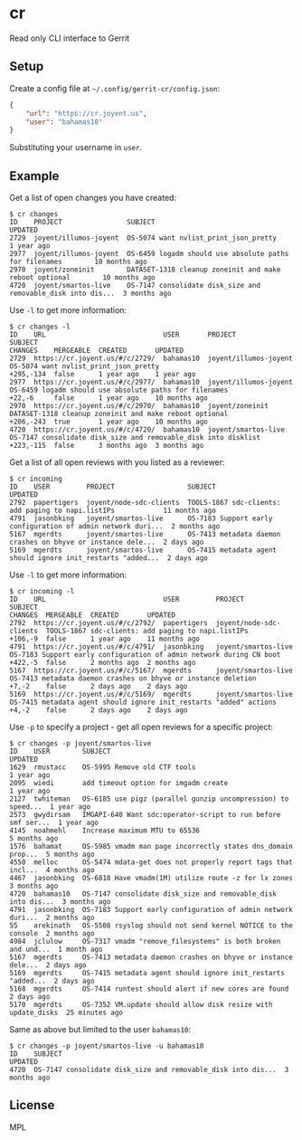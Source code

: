cr
===

Read only CLI interface to Gerrit

Setup
-----

Create a config file at `~/.config/gerrit-cr/config.json`:

``` json
{
    "url": "https://cr.joyent.us",
    "user": "bahamas10"
}
```

Substituting your username in `user`.

Example
-------

Get a list of open changes you have created:

    $ cr changes
    ID    PROJECT                SUBJECT                                                       UPDATED
    2729  joyent/illumos-joyent  OS-5074 want nvlist_print_json_pretty                         1 year ago
    2977  joyent/illumos-joyent  OS-6459 logadm should use absolute paths for filenames        10 months ago
    2970  joyent/zoneinit        DATASET-1318 cleanup zoneinit and make reboot optional        10 months ago
    4720  joyent/smartos-live    OS-7147 consolidate disk_size and removable_disk into dis...  3 months ago

Use `-l` to get more information:

    $ cr changes -l
    ID    URL                             USER       PROJECT                SUBJECT                                                          CHANGES    MERGEABLE  CREATED       UPDATED
    2729  https://cr.joyent.us/#/c/2729/  bahamas10  joyent/illumos-joyent  OS-5074 want nvlist_print_json_pretty                            +295,-134  false      1 year ago    1 year ago
    2977  https://cr.joyent.us/#/c/2977/  bahamas10  joyent/illumos-joyent  OS-6459 logadm should use absolute paths for filenames           +22,-6     false      1 year ago    10 months ago
    2970  https://cr.joyent.us/#/c/2970/  bahamas10  joyent/zoneinit        DATASET-1318 cleanup zoneinit and make reboot optional           +206,-243  true       1 year ago    10 months ago
    4720  https://cr.joyent.us/#/c/4720/  bahamas10  joyent/smartos-live    OS-7147 consolidate disk_size and removable_disk into disklist   +223,-115  false      3 months ago  3 months ago

Get a list of all open reviews with you listed as a reviewer:

    $ cr incoming
    ID    USER         PROJECT                  SUBJECT                                                       UPDATED
    2792  papertigers  joyent/node-sdc-clients  TOOLS-1867 sdc-clients: add paging to napi.listIPs            11 months ago
    4791  jasonbking   joyent/smartos-live      OS-7183 Support early configuration of admin network duri...  2 months ago
    5167  mgerdts      joyent/smartos-live      OS-7413 metadata daemon crashes on bhyve or instance dele...  2 days ago
    5169  mgerdts      joyent/smartos-live      OS-7415 metadata agent should ignore init_restarts "added...  2 days ago

Use `-l` to get more information:

    $ cr incoming -l
    ID    URL                             USER         PROJECT                  SUBJECT                                                              CHANGES  MERGEABLE  CREATED       UPDATED
    2792  https://cr.joyent.us/#/c/2792/  papertigers  joyent/node-sdc-clients  TOOLS-1867 sdc-clients: add paging to napi.listIPs                   +106,-9  false      1 year ago    11 months ago
    4791  https://cr.joyent.us/#/c/4791/  jasonbking   joyent/smartos-live      OS-7183 Support early configuration of admin network during CN boot  +422,-5  false      2 months ago  2 months ago
    5167  https://cr.joyent.us/#/c/5167/  mgerdts      joyent/smartos-live      OS-7413 metadata daemon crashes on bhyve or instance deletion        +7,-2    false      2 days ago    2 days ago
    5169  https://cr.joyent.us/#/c/5169/  mgerdts      joyent/smartos-live      OS-7415 metadata agent should ignore init_restarts "added" actions   +4,-2    false      2 days ago    2 days ago

Use `-p` to specify a project - get all open reviews for a specific project:

    $ cr changes -p joyent/smartos-live
    ID    USER        SUBJECT                                                       UPDATED
    1629  rmustacc    OS-5995 Remove old CTF tools                                  1 year ago
    2095  wiedi       add timeout option for imgadm create                          1 year ago
    2127  twhiteman   OS-6185 use pigz (parallel gunzip uncompression) to speed...  1 year ago
    2573  gwydirsam   IMGAPI-640 Want sdc:operator-script to run before smf ser...  1 year ago
    4145  noahmehl    Increase maximum MTU to 65536                                 5 months ago
    1576  bahamat     OS-5985 vmadm man page incorrectly states dns_domain prop...  5 months ago
    4550  melloc      OS-5474 mdata-get does not properly report tags that incl...  4 months ago
    4467  jasonbking  OS-6818 Have vmadm(1M) utilize route -z for lx zones          3 months ago
    4720  bahamas10   OS-7147 consolidate disk_size and removable_disk into dis...  3 months ago
    4791  jasonbking  OS-7183 Support early configuration of admin network duri...  2 months ago
    55    arekinath   OS-5508 rsyslog should not send kernel NOTICE to the console  2 months ago
    4984  jclulow     OS-7317 vmadm "remove_filesystems" is both broken and und...  1 month ago
    5167  mgerdts     OS-7413 metadata daemon crashes on bhyve or instance dele...  2 days ago
    5169  mgerdts     OS-7415 metadata agent should ignore init_restarts "added...  2 days ago
    5168  mgerdts     OS-7414 runtest should alert if new cores are found           2 days ago
    5170  mgerdts     OS-7352 VM.update should allow disk resize with update_disks  25 minutes ago

Same as above but limited to the user `bahamas10`:

    $ cr changes -p joyent/smartos-live -u bahamas10
    ID    SUBJECT                                                       UPDATED
    4720  OS-7147 consolidate disk_size and removable_disk into dis...  3 months ago

License
-------

MPL
